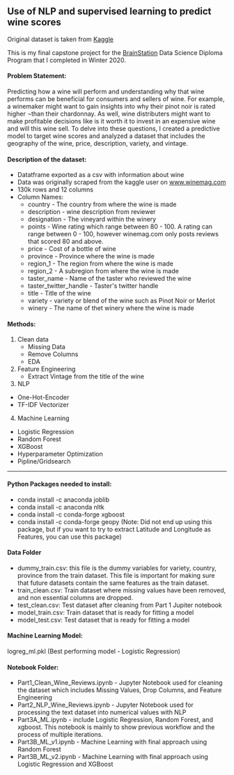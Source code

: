 ## Use of NLP and supervised learning to predict wine scores

Original dataset is taken from [Kaggle](https://www.kaggle.com/zynicide/wine-reviews)

This is my final capstone project for the [BrainStation](https://brainstation.io/) Data Science Diploma Program that I completed in Winter 2020. 

#### Problem Statement:
Predicting how a wine will perform and understanding why that wine performs can be beneficial for consumers and sellers of wine. For example, a winemaker might want to gain insights into why their pinot noir is rated higher ¬than their chardonnay. As well, wine distributers might want to make profitable decisions like is it worth it to invest in an expensive wine and will this wine sell. To delve into these questions, I created a predictive model to target wine scores and analyzed a dataset that includes the geography of the wine, price, description, variety, and vintage.

#### Description of the dataset:
- Datatframe exported as a csv with information about wine
- Data was originally scraped from the kaggle user on www.winemag.com
- 130k rows and 12 columns
- Column Names: 
  - country - The country from where the wine is made
  - description - wine description from reviewer
  - designation - The vineyard within the winery 
  - points - Wine rating which range between 80 - 100. A rating can range between 0 - 100, however winemag.com only posts reviews that scored 80 and above.
  - price - Cost of a bottle of wine
  - province - Province where the wine is made
  - region_1 - The region from where the wine is made
  - region_2 - A subregion from where the wine is made
  - taster_name - Name of the taster who reviewed the wine
  - taster_twitter_handle - Taster's twitter handle
  - title - Title of the wine
  - variety - variety or blend of the wine such as Pinot Noir or Merlot
  - winery - The name of thet winery where the wine is made
  
#### Methods:
1. Clean data
   - Missing Data
   - Remove Columns
   - EDA
2. Feature Engineering
    - Extract Vintage from the title of the wine
3. NLP
  - One-Hot-Encoder
  - TF-IDF Vectorizer
4. Machine Learning
  - Logistic Regression
  - Random Forest
  - XGBoost
  - Hyperparameter Optimization 
  - Pipline/Gridsearch
---------------------------------------------------------

#### Python Packages needed to install: 
- conda install -c anaconda joblib
- conda install -c anaconda nltk
- conda install -c conda-forge xgboost
- conda install -c conda-forge geopy (Note: Did not end up using this package, but if you want to try to extract Latitude and Longitude as Features, you can use this package)

#### Data Folder 
- dummy_train.csv: this file is the dummy variables for variety, country, province from the train dataset. This file is important for making sure that future datasets contain the same features as the train dataset.
- train_clean.csv: Train dataset where missing values have been removed, and non essential columns are dropped.
- test_clean.csv: Test dataset after cleaning from Part 1 Jupiter notebook
- model_train.csv: Train dataset that is ready for fitting a model
- model_test.csv: Test dataset that is ready for fitting a model

#### Machine Learning Model:
logreg_ml.pkl (Best performing model - Logistic Regression)

#### Notebook Folder:
- Part1_Clean_Wine_Reviews.ipynb - Jupyter Notebook used for cleaning the dataset which includes Missing Values, Drop Columns, and Feature Engineering
- Part2_NLP_Wine_Reviews.ipynb - Jupyter Notebook used for processing the text dataset into numerical values with NLP
- Part3A_ML.ipynb - include Logistic Regression, Random Forest, and xgboost. This notebook is mainly to show previous workflow and the process of multiple iterations.
- Part3B_ML_v1.ipynb - Machine Learning with final approach using Random Forest
- Part3B_ML_v2.ipynb - Machine Learning with final approach using Logistic Regression and XGBoost
